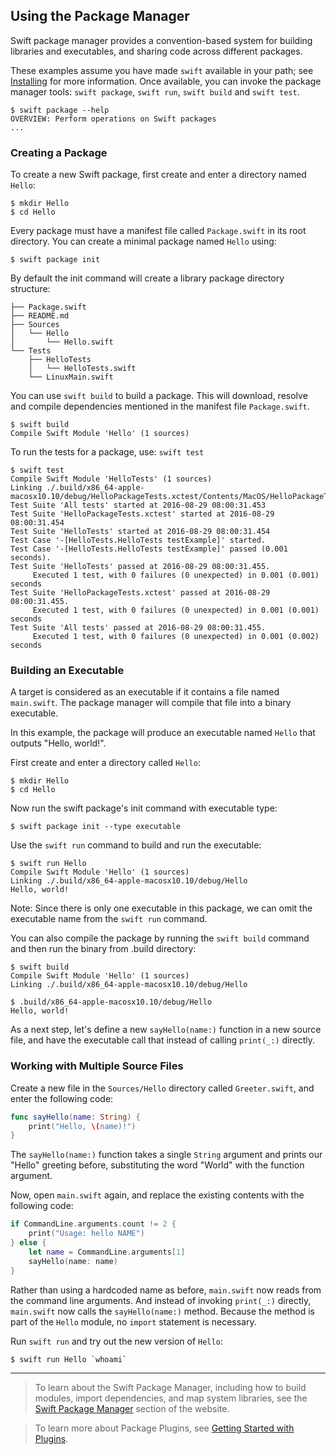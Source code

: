 ## Using the Package Manager

Swift package manager provides a convention-based system for
building libraries and executables, and sharing code across different packages.

These examples assume you have made `swift` available in your path;
see [Installing](#installing-swift) for more information.
Once available, you can invoke the package manager tools: `swift package`, `swift run`, `swift build` and `swift test`.

~~~ shell
$ swift package --help
OVERVIEW: Perform operations on Swift packages
...
~~~

### Creating a Package

To create a new Swift package, first create and enter a directory named `Hello`:

~~~ shell
$ mkdir Hello
$ cd Hello
~~~

Every package must have a manifest file called `Package.swift` in its root directory.
You can create a minimal package named `Hello` using:

~~~ shell
$ swift package init
~~~

By default the init command will create a library package directory structure:

~~~ shell
├── Package.swift
├── README.md
├── Sources
│   └── Hello
│       └── Hello.swift
└── Tests
    ├── HelloTests
    │   └── HelloTests.swift
    └── LinuxMain.swift
~~~

You can use `swift build` to build a package. This will download, resolve and compile dependencies mentioned
in the manifest file `Package.swift`.

~~~ shell
$ swift build
Compile Swift Module 'Hello' (1 sources)
~~~

To run the tests for a package, use: `swift test`

~~~ shell
$ swift test
Compile Swift Module 'HelloTests' (1 sources)
Linking ./.build/x86_64-apple-macosx10.10/debug/HelloPackageTests.xctest/Contents/MacOS/HelloPackageTests
Test Suite 'All tests' started at 2016-08-29 08:00:31.453
Test Suite 'HelloPackageTests.xctest' started at 2016-08-29 08:00:31.454
Test Suite 'HelloTests' started at 2016-08-29 08:00:31.454
Test Case '-[HelloTests.HelloTests testExample]' started.
Test Case '-[HelloTests.HelloTests testExample]' passed (0.001 seconds).
Test Suite 'HelloTests' passed at 2016-08-29 08:00:31.455.
	 Executed 1 test, with 0 failures (0 unexpected) in 0.001 (0.001) seconds
Test Suite 'HelloPackageTests.xctest' passed at 2016-08-29 08:00:31.455.
	 Executed 1 test, with 0 failures (0 unexpected) in 0.001 (0.001) seconds
Test Suite 'All tests' passed at 2016-08-29 08:00:31.455.
	 Executed 1 test, with 0 failures (0 unexpected) in 0.001 (0.002) seconds
~~~

### Building an Executable

A target is considered as an executable if it contains a file named `main.swift`.
The package manager will compile that file into a binary executable.

In this example,
the package will produce an executable named `Hello`
that outputs "Hello, world!".

First create and enter a directory called `Hello`:

~~~ shell
$ mkdir Hello
$ cd Hello
~~~

Now run the swift package's init command with executable type:

~~~ shell
$ swift package init --type executable
~~~

Use the `swift run` command to build and run the executable:

~~~ shell
$ swift run Hello
Compile Swift Module 'Hello' (1 sources)
Linking ./.build/x86_64-apple-macosx10.10/debug/Hello
Hello, world!
~~~

Note: Since there is only one executable in this package, we can omit the
executable name from the `swift run` command.

You can also compile the package by running the `swift build` command and then run
the binary from .build directory:

~~~ shell
$ swift build
Compile Swift Module 'Hello' (1 sources)
Linking ./.build/x86_64-apple-macosx10.10/debug/Hello

$ .build/x86_64-apple-macosx10.10/debug/Hello
Hello, world!
~~~

As a next step, let's define a new `sayHello(name:)` function
in a new source file, and have the executable call that
instead of calling `print(_:)` directly.

### Working with Multiple Source Files

Create a new file in the `Sources/Hello` directory called `Greeter.swift`,
and enter the following code:

~~~ swift
func sayHello(name: String) {
    print("Hello, \(name)!")
}
~~~

The `sayHello(name:)` function takes a single `String` argument
and prints our "Hello" greeting before, substituting the word "World"
with the function argument.

Now, open `main.swift` again, and replace the existing contents with the following code:

~~~ swift
if CommandLine.arguments.count != 2 {
    print("Usage: hello NAME")
} else {
    let name = CommandLine.arguments[1]
    sayHello(name: name)
}
~~~

Rather than using a hardcoded name as before,
`main.swift` now reads from the command line arguments.
And instead of invoking `print(_:)` directly,
`main.swift` now calls the `sayHello(name:)` method.
Because the method is part of the `Hello` module,
no `import` statement is necessary.

Run `swift run` and try out the new version of `Hello`:

~~~ shell
$ swift run Hello `whoami`
~~~

* * *

> To learn about the Swift Package Manager,
> including how to build modules, import dependencies, and map system libraries,
> see the [Swift Package Manager](/documentation/package-manager) section of the website.

> To learn more about Package Plugins, see [Getting Started with Plugins](https://github.com/swiftlang/swift-package-manager/blob/main/Documentation/Plugins.md#getting-started-with-plugins).
